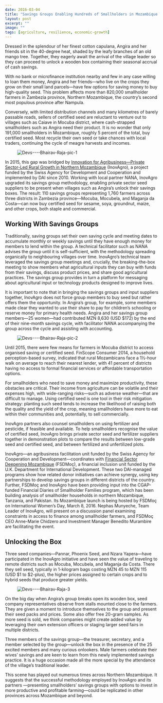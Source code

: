 ```yaml
---
date: 2016-03-04
title: "Savings Groups Enabling Hundreds of Smallholders in Mozambique to Buy Certified Seed"
layout: post
excerpt: ""
image: ""
tags: [agriculture, resilience, economic-growth]
---
```

<p>Dressed in the splendour of her finest cotton capulana, Angira and her friends sit in the 40-degree heat, shaded by the leafy branches of an old mango tree. Together, they eagerly await the arrival of the village leader so they can proceed to unlock a wooden box containing their seasonal accrual of cash savings.</p><p>With no bank or microfinance institution nearby and few in any case willing to loan them money, Angira and her friends—who live on the crops they grow on their small land parcels—have few options for saving money to buy high-quality seed. This problem affects more than 820,000 smallholder farmers in Zambezia province, Northern Mozambique, the country’s second most populous province after Nampula.</p><p>Conversely, with limited distribution channels and many kilometres of barely passable roads, sellers of certified seed are reluctant to venture out to villages such as Caiave in Mocuba district, where cash-strapped smallholders such as Angira need their product. It is no wonder that only 191,000 smallholders in Mozambique, roughly 5 percent of the total, buy certified seed. Most recycle their own seed or take chances with local traders, continuing the cycle of meagre harvests and incomes.</p><figure class="kg-card kg-image-card"><img src="https://pubs.ghost.io/uploads/Devs----Bhairav-Raja-pic-1.jpg" class="kg-image" alt="Devs----Bhairav-Raja-pic-1" loading="lazy" title="Angira, in white, counts her share of money from the savings group."></figure><p>In 2015, this gap was bridged by <a href="http://dai.com/our-work/projects/mozambique%E2%80%94innovation-agribusiness-inovagro">Innovation for Agribusiness—Private Sector-Led Rural Growth in Northern Mozambique</a> (InovAgro), a project funded by the Swiss Agency for Development and Cooperation and implemented by DAI since 2010. Working with local partner NANA, InovAgro upgraded its savings group methodology, enabling private sector seed suppliers to be present when villages such as Angira’s unlock their savings boxes. The result: 110 savings groups representing 1,760 farmers across three districts in Zambezia province—Mocuba, Mocubela, and Maganja da Costa—can now buy certified seed for sesame, soya, groundnut, maize, and other crops, both staple and commercial.</p><h2 id="working-with-savings-groups">Working With Savings Groups</h2><p>Traditionally, saving groups set their own saving cycle and meeting dates to accumulate monthly or weekly savings until they have enough money for members to lend within the group. A technical facilitator such as NANA advises the group until it is self-sufficient, with the methodology spreading organically to neighbouring villages over time. InovAgro’s technical team leveraged the savings group meetings and, crucially, the breaking-the-box meeting to show members what agricultural inputs they can buy with funds from their savings, discuss product prices, and share good agricultural practices. The savings group provides in turn a platform for messaging about agricultural input or technology products designed to improve lives.</p><p>It is important to note that in bringing the savings groups and input suppliers together, InovAgro does not force group members to buy seed but rather offers them the opportunity. In Angira’s group, for example, some members made clear they wanted to use their share to pay for children’s schooling or reserve money for primary health needs. Angira and her savings group members—25 women—had contributed MZN 8,630 (USD $172) by the end of their nine-month savings cycle, with facilitator NANA accompanying the group across the cycle and assisting with accounting.</p><figure class="kg-card kg-image-card"><img src="https://pubs.ghost.io/uploads/Devs----Bhairav-Raja-pic-2.jpg" class="kg-image" alt="Devs----Bhairav-Raja-pic-2" loading="lazy" title="Certified seed for sale during the &quot;breaking the box&quot; ceremony."></figure><p>Until 2015, there were few means for farmers in Mocuba district to access organised saving or certified seed. FinScope Consumer 2014, a household perception-based survey, indicated that rural Mozambicans face a 1½-hour walk on average to reach their nearest lender, with 41 percent of districts having no access to formal financial services or affordable transportation options.</p><p>For smallholders who need to save money and maximize productivity, these obstacles are critical. Their income from agriculture can be volatile and their expenses high, with wide-ranging risks—such as adverse weather—that are difficult to manage. Using certified seed is one tool in their risk mitigation strategy: planting such seed tends to increase the likelihood of raising both the quality and the yield of the crop, meaning smallholders have more to eat within their communities and, potentially, to sell commercially.</p><p>InovAgro partners also counsel smallholders on using fertilizer and pesticide, if feasible and available. To help smallholders recognise the value of certified seed, InovAgro brings private sector seed and fertilizer suppliers together in demonstration plots to compare the results between low-grade seed and certified seed, and between fertilized and unfertilized plots.</p><p>InovAgro—an agribusiness facilitation unit funded by the Swiss Agency for Cooperation and Development—coordinates with <a href="http://dai.com/our-work/projects/mozambique%E2%80%94financial-sector-deepening-fsdmo%C3%A7">Financial Sector Deepening Mozambique</a> (FSDMoç), a financial inclusion unit funded by the U.K. Department for International Development. These two DAI-managed programs show how related donor initiatives can achieve synergy, using key partnerships to develop savings groups in different districts of the country. Further, FSDMoç and InovAgro have been providing input into the CGAP-funded Financial Diaries of Smallholder Families program, which has been building analysis of smallholder households in northern Mozambique, Tanzania, and Pakistan. Its Mozambique launch is being hosted by FSDMoç on International Women’s Day, March 8, 2016. Nephas Munyeche, Team Leader of InovAgro, will present on a discussion panel examining constraints in access to finance among smallholder farmers, and FSDMoç CEO Anne-Marie Chidzero and Investment Manager Benedito Murambire are facilitating the event.</p><h2 id="unlocking-the-box">Unlocking the Box</h2><p>Three seed companies—Pannar, Phoenix Seed, and Nzara Yapera—have participated in the InovAgro initiative and have seen the value of traveling to remote districts such as Mocuba, Mocubela, and Maganja da Costa. There they sell seed, typically in 1-kilogram bags costing MZN 45 to MZN 115 (USD $1 to $2-plus), the higher prices assigned to certain crops and to hybrid seeds that produce greater yields.</p><figure class="kg-card kg-image-card"><img src="https://pubs.ghost.io/uploads/Devs----Bhairav-Raja-3.jpg" class="kg-image" alt="Devs----Bhairav-Raja-3" loading="lazy"></figure><p>On the big day when Angira’s group breaks open its wooden box, seed company representatives observe from stalls mounted close to the farmers. They are given a moment to introduce themselves to the group and present their seed packs and prices. Some also offer free 20-gram samples. As more seed is sold, we think companies might create added value by leveraging their own extension officers or staging larger seed fairs in multiple districts.</p><p>Three members of the savings group—the treasurer, secretary, and a member selected by the group—unlock the box in the presence of the 25 excited members and many curious onlookers. Male farmers celebrate their wives’ savings and are keen to learn from this newly implemented savings practice. It is a huge occasion made all the more special by the attendance of the village’s traditional leader.</p><p>This scene has played out numerous times across Northern Mozambique. It suggests that the successful methodology employed by InovAgro and its partners —presenting smallholders’ savings groups with options to invest in more productive and profitable farming—could be replicated in other provinces across Mozambique and beyond.</p>
  